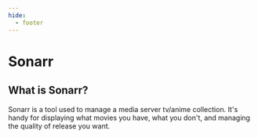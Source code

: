 ```yaml
---
hide:
  - footer
---
```

# Sonarr

## What is Sonarr?
Sonarr is a tool used to manage a media server tv/anime collection. It's handy for displaying what movies you have, what you don't, and managing the quality of release you want. 

